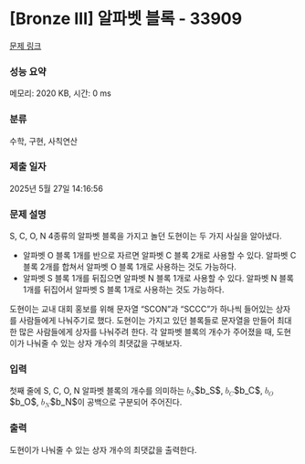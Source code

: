 # [Bronze III] 알파벳 블록 - 33909 

[문제 링크](https://www.acmicpc.net/problem/33909) 

### 성능 요약

메모리: 2020 KB, 시간: 0 ms

### 분류

수학, 구현, 사칙연산

### 제출 일자

2025년 5월 27일 14:16:56

### 문제 설명

<p>S, C, O, N 4종류의 알파벳 블록을 가지고 놀던 도현이는 두 가지 사실을 알아냈다.</p>

<ul>
	<li>알파벳 O 블록 1개를 반으로 자르면 알파벳 C 블록 2개로 사용할 수 있다. 알파벳 C 블록 2개를 합쳐서 알파벳 O 블록 1개로 사용하는 것도 가능하다.</li>
	<li>알파벳 S 블록 1개를 뒤집으면 알파벳 N 블록 1개로 사용할 수 있다. 알파벳 N 블록 1개를 뒤집어서 알파벳 S 블록 1개로 사용하는 것도 가능하다.</li>
</ul>

<p>도현이는 교내 대회 홍보를 위해 문자열 “SCON”과 “SCCC”가 하나씩 들어있는 상자를 사람들에게 나눠주기로 했다. 도현이는 가지고 있던 블록들로 문자열을 만들어 최대한 많은 사람들에게 상자를 나눠주려 한다. 각 알파벳 블록의 개수가 주어졌을 때, 도현이가 나눠줄 수 있는 상자 개수의 최댓값을 구해보자.</p>

### 입력 

 <p>첫째 줄에 S, C, O, N 알파벳 블록의 개수를 의미하는 <mjx-container class="MathJax" jax="CHTML" style="font-size: 109%; position: relative;"><mjx-math class="MJX-TEX" aria-hidden="true"><mjx-msub><mjx-mi class="mjx-i"><mjx-c class="mjx-c1D44F TEX-I"></mjx-c></mjx-mi><mjx-script style="vertical-align: -0.15em;"><mjx-mi class="mjx-i" size="s"><mjx-c class="mjx-c1D446 TEX-I"></mjx-c></mjx-mi></mjx-script></mjx-msub></mjx-math><mjx-assistive-mml unselectable="on" display="inline"><math xmlns="http://www.w3.org/1998/Math/MathML"><msub><mi>b</mi><mi>S</mi></msub></math></mjx-assistive-mml><span aria-hidden="true" class="no-mathjax mjx-copytext">$b_S$</span></mjx-container>, <mjx-container class="MathJax" jax="CHTML" style="font-size: 109%; position: relative;"><mjx-math class="MJX-TEX" aria-hidden="true"><mjx-msub><mjx-mi class="mjx-i"><mjx-c class="mjx-c1D44F TEX-I"></mjx-c></mjx-mi><mjx-script style="vertical-align: -0.15em;"><mjx-mi class="mjx-i" size="s"><mjx-c class="mjx-c1D436 TEX-I"></mjx-c></mjx-mi></mjx-script></mjx-msub></mjx-math><mjx-assistive-mml unselectable="on" display="inline"><math xmlns="http://www.w3.org/1998/Math/MathML"><msub><mi>b</mi><mi>C</mi></msub></math></mjx-assistive-mml><span aria-hidden="true" class="no-mathjax mjx-copytext">$b_C$</span></mjx-container>, <mjx-container class="MathJax" jax="CHTML" style="font-size: 109%; position: relative;"><mjx-math class="MJX-TEX" aria-hidden="true"><mjx-msub><mjx-mi class="mjx-i"><mjx-c class="mjx-c1D44F TEX-I"></mjx-c></mjx-mi><mjx-script style="vertical-align: -0.15em;"><mjx-mi class="mjx-i" size="s"><mjx-c class="mjx-c1D442 TEX-I"></mjx-c></mjx-mi></mjx-script></mjx-msub></mjx-math><mjx-assistive-mml unselectable="on" display="inline"><math xmlns="http://www.w3.org/1998/Math/MathML"><msub><mi>b</mi><mi>O</mi></msub></math></mjx-assistive-mml><span aria-hidden="true" class="no-mathjax mjx-copytext">$b_O$</span></mjx-container>, <mjx-container class="MathJax" jax="CHTML" style="font-size: 109%; position: relative;"><mjx-math class="MJX-TEX" aria-hidden="true"><mjx-msub><mjx-mi class="mjx-i"><mjx-c class="mjx-c1D44F TEX-I"></mjx-c></mjx-mi><mjx-script style="vertical-align: -0.15em;"><mjx-mi class="mjx-i" size="s"><mjx-c class="mjx-c1D441 TEX-I"></mjx-c></mjx-mi></mjx-script></mjx-msub></mjx-math><mjx-assistive-mml unselectable="on" display="inline"><math xmlns="http://www.w3.org/1998/Math/MathML"><msub><mi>b</mi><mi>N</mi></msub></math></mjx-assistive-mml><span aria-hidden="true" class="no-mathjax mjx-copytext">$b_N$</span></mjx-container>이 공백으로 구분되어 주어진다.</p>

### 출력 

 <p>도현이가 나눠줄 수 있는 상자 개수의 최댓값을 출력한다.</p>

